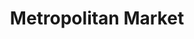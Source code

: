---
title: "Metropolitan Market"
url: /seattle/metropolitan-market-15th-avenue-northwest/
shop: Supermarkt
---